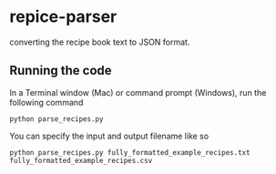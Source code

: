 # repice-parser
converting the recipe book text to JSON format.


## Running the code
In a Terminal window (Mac) or command prompt (Windows), run the following command

```python parse_recipes.py```

You can specify the input and output filename like so

```python parse_recipes.py fully_formatted_example_recipes.txt fully_formatted_example_recipes.csv```